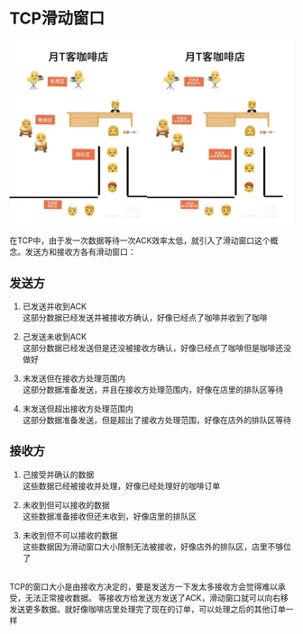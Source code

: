 # TCP滑动窗口

![sliding_window](../Assets/Network/sliding_window.jpg)

在TCP中，由于发一次数据等待一次ACK效率太低，就引入了滑动窗口这个概念。发送方和接收方各有滑动窗口：

## 发送方
1. 已发送并收到ACK <br>
这部分数据已经发送并被接收方确认，好像已经点了咖啡并收到了咖啡

2. 己发送未收到ACK <br>
这部分数据已经发送但是还没被接收方确认，好像已经点了咖啡但是咖啡还没做好

3. 末发送但在接收方处理范围内 <br>
这部分数据准备发送，并且在接收方处理范围内，好像在店里的排队区等待

4. 末发送但超出接收方处理范围内 <br>
这部分数据准备发送，但是超出了接收方处理范围，好像在店外的排队区等待

## 接收方
1. 己接受并确认的数据 <br>
这些数据已经被接收并处理，好像已经处理好的咖啡订单

2. 未收到但可以接收的数据 <br>
这些数据准备接收但还末收到，好像店里的排队区

3. 未收到但不可以接收的数据 <br>
这些数据因为滑动窗口大小限制无法被接收，好像店外的排队区，店里不够位了
<br>
TCP的窗口大小是由接收方决定的，要是发送方一下发太多接收方会觉得难以承受，无法正常接收数据。
等接收方给发送方发送了ACK，滑动窗口就可以向右移发送更多数据。就好像咖啡店里处理完了现在的订单，可以处理之后的其他订单一样

